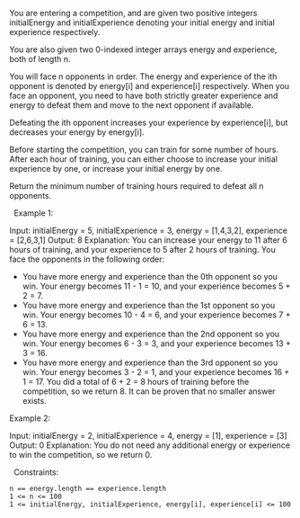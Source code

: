 You are entering a competition, and are given two positive integers initialEnergy and initialExperience denoting your initial energy and initial experience respectively.

You are also given two 0-indexed integer arrays energy and experience, both of length n.

You will face n opponents in order. The energy and experience of the ith opponent is denoted by energy[i] and experience[i] respectively. When you face an opponent, you need to have both strictly greater experience and energy to defeat them and move to the next opponent if available.

Defeating the ith opponent increases your experience by experience[i], but decreases your energy by energy[i].

Before starting the competition, you can train for some number of hours. After each hour of training, you can either choose to increase your initial experience by one, or increase your initial energy by one.

Return the minimum number of training hours required to defeat all n opponents.

 
Example 1:

Input: initialEnergy = 5, initialExperience = 3, energy = [1,4,3,2], experience = [2,6,3,1]
Output: 8
Explanation: You can increase your energy to 11 after 6 hours of training, and your experience to 5 after 2 hours of training.
You face the opponents in the following order:
- You have more energy and experience than the 0th opponent so you win.
  Your energy becomes 11 - 1 = 10, and your experience becomes 5 + 2 = 7.
- You have more energy and experience than the 1st opponent so you win.
  Your energy becomes 10 - 4 = 6, and your experience becomes 7 + 6 = 13.
- You have more energy and experience than the 2nd opponent so you win.
  Your energy becomes 6 - 3 = 3, and your experience becomes 13 + 3 = 16.
- You have more energy and experience than the 3rd opponent so you win.
  Your energy becomes 3 - 2 = 1, and your experience becomes 16 + 1 = 17.
You did a total of 6 + 2 = 8 hours of training before the competition, so we return 8.
It can be proven that no smaller answer exists.


Example 2:

Input: initialEnergy = 2, initialExperience = 4, energy = [1], experience = [3]
Output: 0
Explanation: You do not need any additional energy or experience to win the competition, so we return 0.


 
Constraints:


	n == energy.length == experience.length
	1 <= n <= 100
	1 <= initialEnergy, initialExperience, energy[i], experience[i] <= 100

